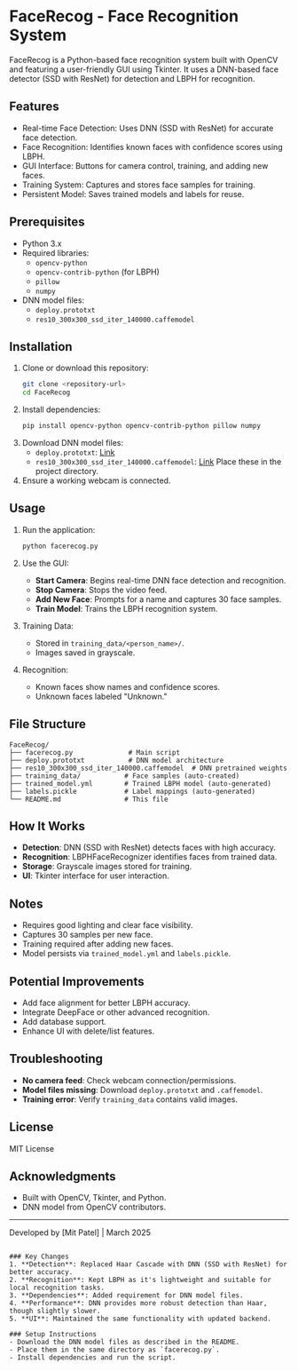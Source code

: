 # FaceRecog - Face Recognition System

FaceRecog is a Python-based face recognition system built with OpenCV and featuring a user-friendly GUI using Tkinter. It uses a DNN-based face detector (SSD with ResNet) for detection and LBPH for recognition.

## Features
- Real-time Face Detection: Uses DNN (SSD with ResNet) for accurate face detection.
- Face Recognition: Identifies known faces with confidence scores using LBPH.
- GUI Interface: Buttons for camera control, training, and adding new faces.
- Training System: Captures and stores face samples for training.
- Persistent Model: Saves trained models and labels for reuse.

## Prerequisites
- Python 3.x
- Required libraries:
  - `opencv-python`
  - `opencv-contrib-python` (for LBPH)
  - `pillow`
  - `numpy`
- DNN model files:
  - `deploy.prototxt`
  - `res10_300x300_ssd_iter_140000.caffemodel`

## Installation
1. Clone or download this repository:
   ```bash
   git clone <repository-url>
   cd FaceRecog
   ```
2. Install dependencies:
   ```bash
   pip install opencv-python opencv-contrib-python pillow numpy
   ```
3. Download DNN model files:
   - `deploy.prototxt`: [Link](https://raw.githubusercontent.com/opencv/opencv/master/samples/dnn/face_detector/deploy.prototxt)
   - `res10_300x300_ssd_iter_140000.caffemodel`: [Link](https://github.com/opencv/opencv_3rdparty/raw/dnn_samples_face_detector_20170830/res10_300x300_ssd_iter_140000.caffemodel)
   Place these in the project directory.
4. Ensure a working webcam is connected.

## Usage
1. Run the application:
   ```bash
   python facerecog.py
   ```
2. Use the GUI:
   - **Start Camera**: Begins real-time DNN face detection and recognition.
   - **Stop Camera**: Stops the video feed.
   - **Add New Face**: Prompts for a name and captures 30 face samples.
   - **Train Model**: Trains the LBPH recognition system.

3. Training Data:
   - Stored in `training_data/<person_name>/`.
   - Images saved in grayscale.

4. Recognition:
   - Known faces show names and confidence scores.
   - Unknown faces labeled "Unknown."

## File Structure
```
FaceRecog/
├── facerecog.py              # Main script
├── deploy.prototxt           # DNN model architecture
├── res10_300x300_ssd_iter_140000.caffemodel  # DNN pretrained weights
├── training_data/           # Face samples (auto-created)
├── trained_model.yml        # Trained LBPH model (auto-generated)
├── labels.pickle            # Label mappings (auto-generated)
└── README.md                # This file
```

## How It Works
- **Detection**: DNN (SSD with ResNet) detects faces with high accuracy.
- **Recognition**: LBPHFaceRecognizer identifies faces from trained data.
- **Storage**: Grayscale images stored for training.
- **UI**: Tkinter interface for user interaction.

## Notes
- Requires good lighting and clear face visibility.
- Captures 30 samples per new face.
- Training required after adding new faces.
- Model persists via `trained_model.yml` and `labels.pickle`.

## Potential Improvements
- Add face alignment for better LBPH accuracy.
- Integrate DeepFace or other advanced recognition.
- Add database support.
- Enhance UI with delete/list features.

## Troubleshooting
- **No camera feed**: Check webcam connection/permissions.
- **Model files missing**: Download `deploy.prototxt` and `.caffemodel`.
- **Training error**: Verify `training_data` contains valid images.

## License
MIT License

## Acknowledgments
- Built with OpenCV, Tkinter, and Python.
- DNN model from OpenCV contributors.

---
Developed by [Mit Patel] | March 2025
```

### Key Changes
1. **Detection**: Replaced Haar Cascade with DNN (SSD with ResNet) for better accuracy.
2. **Recognition**: Kept LBPH as it's lightweight and suitable for local recognition tasks.
3. **Dependencies**: Added requirement for DNN model files.
4. **Performance**: DNN provides more robust detection than Haar, though slightly slower.
5. **UI**: Maintained the same functionality with updated backend.

### Setup Instructions
- Download the DNN model files as described in the README.
- Place them in the same directory as `facerecog.py`.
- Install dependencies and run the script.
